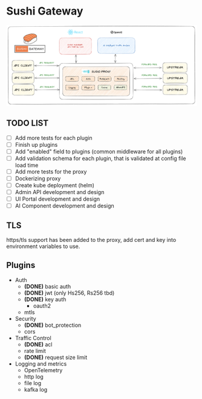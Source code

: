 # Sushi Gateway

![High Level Design](./docs/images/design.png)

## TODO LIST
- [ ] Add more tests for each plugin
- [ ] Finish up plugins
- [ ] Add "enabled" field to plugins (common middleware for all plugins)
- [ ] Add validation schema for each plugin, that is validated at config file load time
- [ ] Add more tests for the proxy
- [ ] Dockerizing proxy
- [ ] Create kube deployment (helm)
- [ ] Admin API development and design
- [ ] UI Portal development and design
- [ ] AI Component development and design

## TLS
https/tls support has been added to the proxy, add cert and key into environment variables to use.

## Plugins
- Auth
  - **(DONE)** basic auth
  - **(DONE)** jwt (only Hs256, Rs256 tbd)
  - **(DONE)** key auth
    - oauth2
  - mtls
- Security
  - **(DONE)** bot_protection
  - cors
- Traffic Control
  - **(DONE)** acl
  - rate limit
  - **(DONE)** request size limit
- Logging and metrics
  - OpenTelemetry
  - http log
  - file log
  - kafka log
    
